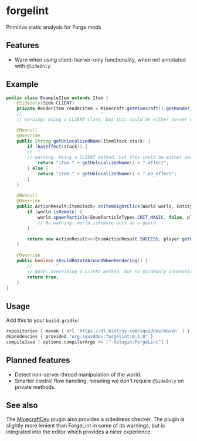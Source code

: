 # forgelint
Primitive static analysis for Forge mods

## Features
 - Warn when using client-/server-only functionality, when not annotated with `@SideOnly`.

## Example
```java
public class ExampleItem extends Item {
	@SideOnly(Side.CLIENT)
	private RenderItem renderItem = Minecraft.getMinecraft().getRenderItem();
	//                              ^
	// warning: Using a CLIENT class, but this could be either server or client

	@Nonnull
	@Override
	public String getUnlocalizedName(ItemStack stack) {
		if (hasEffect(stack)) {
		//  ^
		// warning: Using a CLIENT method, but this could be either server or client
			return "item." + getUnlocalizedName() + ".effect";
		} else {
			return "item." + getUnlocalizedName() + ".no_effect";
		}
	}
	
	@Nonnull
	@Override
	public ActionResult<ItemStack> onItemRightClick(World world, EntityPlayer player, @Nonnull EnumHand hand) {
		if (world.isRemote) {
			world.spawnParticle(EnumParticleTypes.CRIT_MAGIC, false, player.posX, player.posY, player.posZ, 0, 0, 0);
			// No warning: world.isRemote acts as a guard
		}

		return new ActionResult<>(EnumActionResult.SUCCESS, player.getHeldItem(hand));
	}
	
	@Override
	public boolean shouldRotateAroundWhenRendering() {
		//         ^
		// Note: Overriding a CLIENT method, but no @SideOnly annotation
		return true;
	}
}
```

## Usage
Add this to your `build.gradle`:

```groovy
repositories { maven { url 'https://dl.bintray.com/squiddev/maven' } }
dependencies { provided "org.squiddev:forgelint:0.1.0" }
compileJava { options.compilerArgs += ["-Xplugin:ForgeLint"] }
```

## Planned features
 - Detect non-server-thread manipulation of the world.
 - Smarter control flow handling, meaning we don't require `@SideOnly` on private methods. 

## See also
The [MinecraftDev](https://github.com/minecraft-dev/MinecraftDev) plugin also provides a sidedness checker. The plugin
is slightly more lenient than ForgeLint in some of its warnings, but is integrated into the editor which provides a 
nicer experience.
